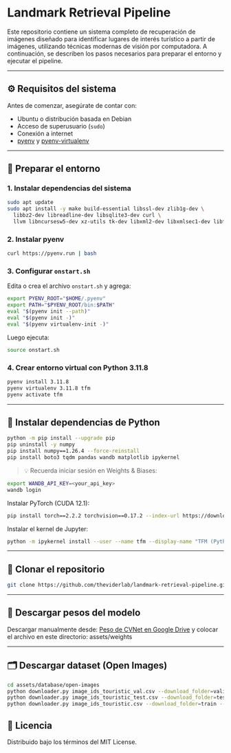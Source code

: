 # Landmark Retrieval Pipeline

Este repositorio contiene un sistema completo de recuperación de imágenes diseñado para identificar lugares de interés turístico a partir de imágenes, utilizando técnicas modernas de visión por computadora. A continuación, se describen los pasos necesarios para preparar el entorno y ejecutar el pipeline.

---

## ⚙️ Requisitos del sistema

Antes de comenzar, asegúrate de contar con:

* Ubuntu o distribución basada en Debian
* Acceso de superusuario (`sudo`)
* Conexión a internet
* [pyenv](https://github.com/pyenv/pyenv) y [pyenv-virtualenv](https://github.com/pyenv/pyenv-virtualenv)

---

## 🧱 Preparar el entorno

### 1. Instalar dependencias del sistema

```bash
sudo apt update
sudo apt install -y make build-essential libssl-dev zlib1g-dev \
  libbz2-dev libreadline-dev libsqlite3-dev curl \
  llvm libncursesw5-dev xz-utils tk-dev libxml2-dev libxmlsec1-dev libffi-dev liblzma-dev
```

### 2. Instalar pyenv

```bash
curl https://pyenv.run | bash
```

### 3. Configurar `onstart.sh`

Edita o crea el archivo `onstart.sh` y agrega:

```bash
export PYENV_ROOT="$HOME/.pyenv"
export PATH="$PYENV_ROOT/bin:$PATH"
eval "$(pyenv init --path)"
eval "$(pyenv init -)"
eval "$(pyenv virtualenv-init -)"
```

Luego ejecuta:

```bash
source onstart.sh
```

### 4. Crear entorno virtual con Python 3.11.8

```bash
pyenv install 3.11.8
pyenv virtualenv 3.11.8 tfm
pyenv activate tfm
```

---

## 🐍 Instalar dependencias de Python

```bash
python -m pip install --upgrade pip
pip uninstall -y numpy
pip install numpy==1.26.4 --force-reinstall
pip install boto3 tqdm pandas wandb matplotlib ipykernel
```

> 💡 Recuerda iniciar sesión en Weights & Biases:

```bash
export WANDB_API_KEY=<your_api_key>
wandb login
```

Instalar PyTorch (CUDA 12.1):

```bash
pip install torch==2.2.2 torchvision==0.17.2 --index-url https://download.pytorch.org/whl/cu121 --resume-retries=5
```

Instalar el kernel de Jupyter:

```bash
python -m ipykernel install --user --name tfm --display-name "TFM (Python 3.11)"
```

---

## 📅 Clonar el repositorio

```bash
git clone https://github.com/theviderlab/landmark-retrieval-pipeline.git .
```

---

## 🎯 Descargar pesos del modelo

Descargar manualmente desde:
[Peso de CVNet en Google Drive](https://drive.google.com/uc?%20export=download&id=1JAFwsVUr5JpQo3_Rhxd-V9FGdN4j8el0)
y colocar el archivo en este directorio: assets/weights

---

## 🗂️ Descargar dataset (Open Images)

```bash
cd assets/database/open-images
python downloader.py image_ids_touristic_val.csv --download_folder=validation --num_processes=5
python downloader.py image_ids_touristic_test.csv --download_folder=test --num_processes=5
python downloader.py image_ids_touristic.csv --download_folder=train --num_processes=5
```

## 📝 Licencia

Distribuido bajo los términos del MIT License.


